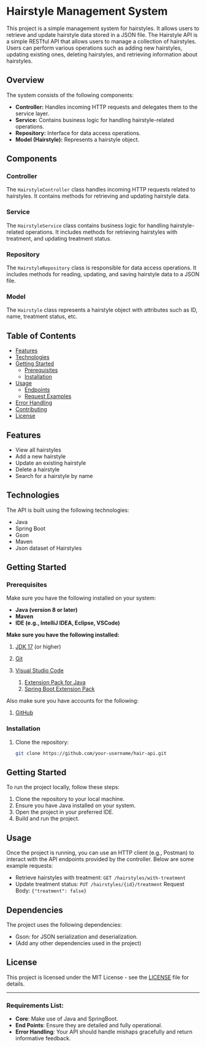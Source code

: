 # Hairstyle Management System

This project is a simple management system for hairstyles. It allows users to retrieve and update hairstyle data stored in a JSON file. The Hairstyle API is a simple RESTful API that allows users to manage a collection of hairstyles. Users can perform various operations such as adding new hairstyles, updating existing ones, deleting hairstyles, and retrieving information about hairstyles.

## Overview

The system consists of the following components:
- **Controller:** Handles incoming HTTP requests and delegates them to the service layer.
- **Service:** Contains business logic for handling hairstyle-related operations.
- **Repository:** Interface for data access operations.
- **Model (Hairstyle):** Represents a hairstyle object.

## Components

### Controller

The `HairstyleController` class handles incoming HTTP requests related to hairstyles. It contains methods for retrieving and updating hairstyle data.

### Service

The `HairstyleService` class contains business logic for handling hairstyle-related operations. It includes methods for retrieving hairstyles with treatment, and updating treatment status.

### Repository

The `HairstyleRepository` class is responsible for data access operations. It includes methods for reading, updating, and saving hairstyle data to a JSON file.

### Model

The `Hairstyle` class represents a hairstyle object with attributes such as ID, name, treatment status, etc.

## Table of Contents

- [Features](#features)
- [Technologies](#technologies)
- [Getting Started](#getting-started)
  - [Prerequisites](#prerequisites)
  - [Installation](#installation)
- [Usage](#usage)
  - [Endpoints](#endpoints)
  - [Request Examples](#request-examples)
- [Error Handling](#error-handling)
- [Contributing](#contributing)
- [License](#license)

## Features

- View all hairstyles
- Add a new hairstyle
- Update an existing hairstyle
- Delete a hairstyle
- Search for a hairstyle by name

## Technologies

The API is built using the following technologies:

- Java
- Spring Boot
- Gson
- Maven
- Json dataset of Hairstyles

## Getting Started

### Prerequisites

Make sure you have the following installed on your system:

- **Java (version 8 or later)**
- **Maven**
- **IDE (e.g., IntelliJ IDEA, Eclipse, VSCode)**

**Make sure you have the following installed:**

1. [JDK 17](https://learn.microsoft.com/en-gb/java/openjdk/download#openjdk-17) (or higher)

2. [Git](https://git-scm.com/downloads)

3. [Visual Studio Code](https://code.visualstudio.com/Download)
   1. [Extension Pack for Java](https://marketplace.visualstudio.com/items?itemName=vscjava.vscode-java-pack)
   2. [Spring Boot Extension Pack](https://marketplace.visualstudio.com/items?itemName=vmware.vscode-boot-dev-pack)

Also make sure you have accounts for the following:

1. [GitHub](https://github.com/signup)

### Installation

1. Clone the repository:

   ```bash
   git clone https://github.com/your-username/hair-api.git


## Getting Started

To run the project locally, follow these steps:
1. Clone the repository to your local machine.
2. Ensure you have Java installed on your system.
3. Open the project in your preferred IDE.
4. Build and run the project.

## Usage

Once the project is running, you can use an HTTP client (e.g., Postman) to interact with the API endpoints provided by the controller. Below are some example requests:

- Retrieve hairstyles with treatment: `GET /hairstyles/with-treatment`
- Update treatment status: `PUT /hairstyles/{id}/treatment`
  Request Body: `{"treatment": false}`

## Dependencies

The project uses the following dependencies:
- Gson: for JSON serialization and deserialization.
- (Add any other dependencies used in the project)

## License

This project is licensed under the MIT License - see the [LICENSE](LICENSE) file for details.

------------

### **Requirements List:**
- **Core**: Make use of Java and SpringBoot.
- **End Points**: Ensure they are detailed and fully operational.
- **Error Handling**: Your API should handle mishaps gracefully and return informative feedback.
